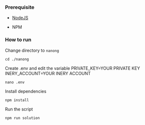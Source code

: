 ### Prerequisite

- [NodeJS](https://nodejs.org/en/)

- NPM



### How to run

Change directory to ```nanong```

```shell
cd ./nanong
```

Create .env and edit the variable
PRIVATE_KEY=YOUR PRIVATE KEY
INERY_ACCOUNT=YOUR INERY ACCOUNT

```shell
nano .env
```

Install dependencies

```shell
npm install
```

Run the script

```
npm run solution
```
